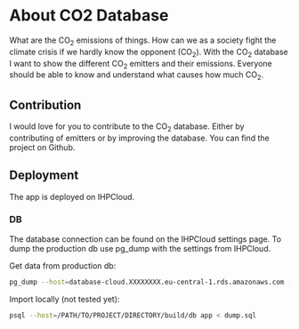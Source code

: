 # About CO2 Database

What are the CO<sub>2</sub> emissions of things.
How can we as a society fight the climate crisis if we hardly know the opponent (CO<sub>2</sub>).
With the CO<sub>2</sub> database I want to show the different CO<sub>2</sub> emitters and their emissions.
Everyone should be able to know and understand what causes how much CO<sub>2</sub>.

## Contribution

I would love for you to contribute to the CO<sub>2</sub> database. Either by contributing of emitters or by improving the database. You can find the project on Github.

## Deployment

The app is deployed on IHPCloud.

### DB

The database connection can be found on the IHPCloud settings page. To dump the production db use pg_dump with the settings from IHPCloud.

Get data from production db:

```bash
pg_dump --host=database-cloud.XXXXXXXX.eu-central-1.rds.amazonaws.com -U userInIHPCloudDbSettings -W databaseInIHPCloudDbSettings > dump.sql
```

Import locally (not tested yet):

```bash
psql --host=/PATH/TO/PROJECT/DIRECTORY/build/db app < dump.sql
```
